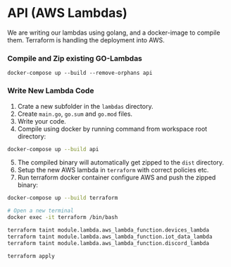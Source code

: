 # API (AWS Lambdas)

We are writing our lambdas using golang, and a docker-image to compile them. Terraform is handling the deployment into AWS.

### Compile and Zip existing GO-Lambdas

```shell
docker-compose up --build --remove-orphans api
```

### Write New Lambda Code

1. Crate a new subfolder in the `lambdas` directory.
2. Create `main.go`, `go.sum` and `go.mod` files.
3. Write your code.
4. Compile using docker by running command from workspace root directory:

```sh
docker-compose up --build api
```

5. The compiled binary will automatically get zipped to the `dist` directory.
6. Setup the new AWS lambda in `terraform` with correct policies etc.
7. Run terraform docker container configure AWS and push the zipped binary:

```sh
docker-compose up --build terraform

# Open a new terminal
docker exec -it terraform /bin/bash

terraform taint module.lambda.aws_lambda_function.devices_lambda
terraform taint module.lambda.aws_lambda_function.iot_data_lambda
terraform taint module.lambda.aws_lambda_function.discord_lambda

terraform apply
```
